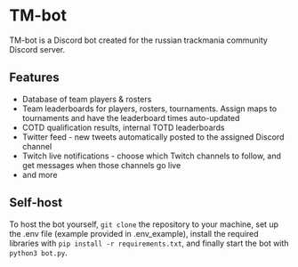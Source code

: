 # TM-bot

TM-bot is a Discord bot created for the russian trackmania community Discord server.

## Features
* Database of team players & rosters
* Team leaderboards for players, rosters, tournaments. Assign maps to tournaments and have the leaderboard times auto-updated
* COTD qualification results, internal TOTD leaderboards
* Twitter feed - new tweets automatically posted to the assigned Discord channel
* Twitch live notifications - choose which Twitch channels to follow, and get messages when those channels go live
* and more

## Self-host
To host the bot yourself, ```git clone``` the repository to your machine, set up the .env file (example provided in .env_example), install the required libraries with ```pip install -r requirements.txt```, and finally start the bot with ```python3 bot.py```.